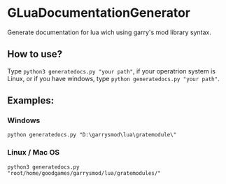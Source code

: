 # GLuaDocumentationGenerator
Generate documentation for lua wich using garry's mod library syntax.

## How to use?

Type ```python3 generatedocs.py "your path"```, if your operatrion system is Linux, 
or if you have windows, type ```python generatedocs.py "your path"```.

## Examples:
### Windows
```python generatedocs.py "D:\garrysmod\lua\gratemodule\"```
### Linux / Mac OS
```python3 generatedocs.py "root/home/goodgames/garrysmod/lua/gratemodules/"```
